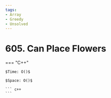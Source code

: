 ```yaml
---
tags:
- Array
- Greedy
- Unsolved
---
```



# 605. Can Place Flowers

=== "C++"

    $Time: O()$

    $Space: O()$

    ``` c++
    ```